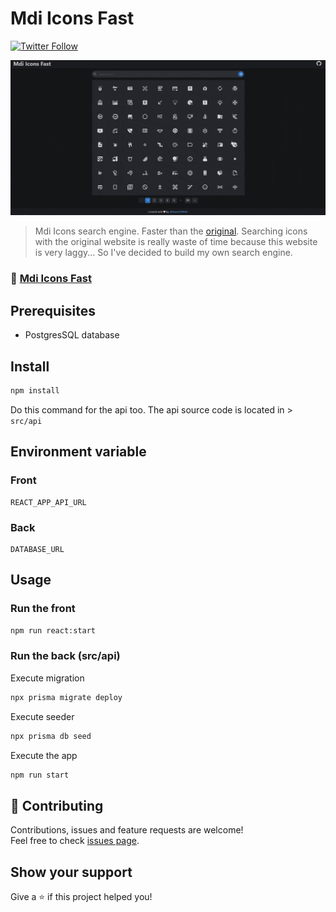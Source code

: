# Mdi Icons Fast

[![Twitter Follow](https://img.shields.io/twitter/follow/YoannTeruel?style=social)](https://twitter.com/YoannTeruel)

![Mdi Icons Fast](mdi-icons-fast.gif)

> Mdi Icons search engine. Faster than the [original](https://materialdesignicons.com).
> Searching icons with the original website is really waste of time because this website is very laggy...
> So I've decided to build my own search engine.

### 🎉 [Mdi Icons Fast](https://mdi-icons-fast.herokuapp.com/)

## Prerequisites

- PostgresSQL database

## Install

```sh
npm install
```

Do this command for the api too. The api source code is located in > `src/api`

## Environment variable

### Front

```
REACT_APP_API_URL
```

### Back

```
DATABASE_URL
```

## Usage

### Run the front

```sh
npm run react:start
```

### Run the back (src/api)

Execute migration

```sh
npx prisma migrate deploy
```

Execute seeder

```sh
npx prisma db seed
```

Execute the app

```sh
npm run start
```

## 🤝 Contributing

Contributions, issues and feature requests are welcome!<br />Feel free to
check [issues page](https://github.com/yteruel31/mdi-icons-fast/issues).

## Show your support

Give a ⭐️ if this project helped you!
